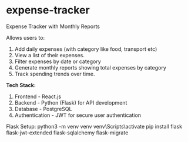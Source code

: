 # expense-tracker
Expense Tracker with Monthly Reports

Allows users to:
1. Add daily expenses (with category like food, transport etc)
2. View a list of their expenses.
3. Filter expenses by date or category
4. Generate monthly reports showing total expenses by category
5. Track spending trends over time.

**Tech Stack:**
1. Frontend - React.js
2. Backend - Python (Flask) for API development
3. Database - PostgreSQL
4. Authentication - JWT for secure user authentication

Flask Setup:
python3 -m venv venv
venv\Scripts\activate
pip install flask flask-jwt-extended flask-sqlalchemy flask-migrate
